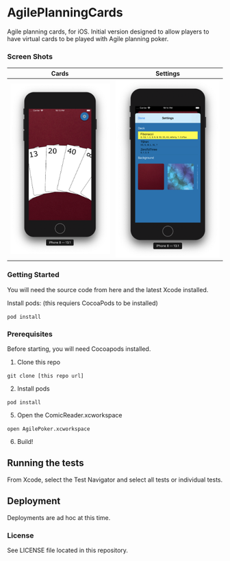 # AgilePlanningCards

Agile planning cards, for iOS.  Initial version designed to allow players to have virtual cards to be played with Agile planning poker.  

### Screen Shots

Cards | Settings
--- | ---
<img src="https://raw.githubusercontent.com/rsbauer/AgilePlanningCards/master/images/cards.png" width="600">  | <img src="https://raw.githubusercontent.com/rsbauer/AgilePlanningCards/master/images/settings.png" width="600"> 

### Getting Started

You will need the source code from here and the latest Xcode installed.  


Install pods: (this requiers CocoaPods to be installed)

  `pod install`

### Prerequisites

Before starting, you will need Cocoapods installed.  

1. Clone this repo

  `git clone [this repo url]`

2. Install pods

  `pod install`

5. Open the ComicReader.xcworkspace

  `open AgilePoker.xcworkspace`

6. Build!

## Running the tests

From Xcode, select the Test Navigator and select all tests or individual tests.  
 
## Deployment

Deployments are ad hoc at this time.

### License

See LICENSE file located in this repository.

